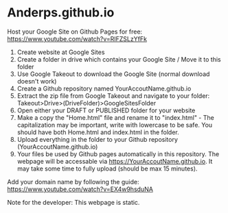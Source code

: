 # Anderps.github.io



Host your Google Site on Github Pages for free: https://www.youtube.com/watch?v=RIFZSLzYfFk

1. Create website at Google Sites
2. Create a folder in drive which contains your Google Site / Move it to this folder
3. Use Google Takeout to download the Google Site (normal download doesn't work)
4. Create a Github repository named YourAccoutName.github.io
5. Extract the zip file from Google Takeout and navigate to your folder: Takeout>Drive>(DriveFolder)>GoogleSitesFolder
6. Open either your DRAFT or PUBLISHED folder for your website
7. Make a copy the "Home.html" file and rename it to "index.html" - The capitalization may be important, write with lowercase to be safe. You should have both Home.html and index.html in the folder.
8. Upload everything in the folder to your Github repository (YourAccoutName.github.io)
9. Your files be used by Github pages automatically in this repository. The webpage will be accessable via https://YourAccoutName.github.io. It may take some time to fully upload (should be max 15 minutes).


Add your domain name by following the guide: https://www.youtube.com/watch?v=EX4w9hsduNA




Note for the developer: This webpage is static.
